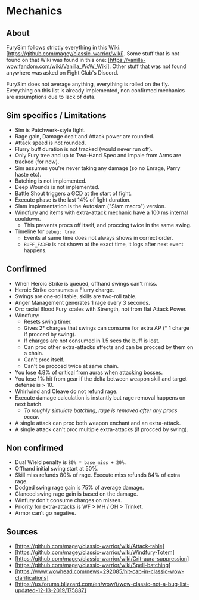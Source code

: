 # Mechanics

## About

FurySim follows strictly everything in this Wiki: [https://github.com/magey/classic-warrior/wiki].
Some stuff that is not found on that Wiki was found in this one: [https://vanilla-wow.fandom.com/wiki/Vanilla_WoW_Wiki].
Other stuff that was not found anywhere was asked on Fight Club's Discord.

FurySim does not average anything, everything is rolled on the fly.
Everything on this list is already implemented, non confirmed mechanics
are assumptions due to lack of data.

## Sim specifics / Limitations

* Sim is Patchwerk-style fight.
* Rage gain, Damage dealt and Attack power are rounded.
* Attack speed is not rounded.
* Flurry buff duration is not tracked (would never run off).
* Only Fury tree and up to Two-Hand Spec and Impale from Arms are tracked (for now).
* Sim assumes you're never taking any damage (so no Enrage, Parry haste etc).
* Batching is not implemented.
* Deep Wounds is not implemented.
* Battle Shout triggers a GCD at the start of fight.
* Execute phase is the last 14% of fight duration.
* Slam implementation is the Autoslam ("Slam macro") version.
* Windfury and items with extra-attack mechanic have a 100 ms internal cooldown.
  * This prevents procs off itself, and proccing twice in the same swing.
* Timeline for ``debug: true``:
  * Events at same time does not always shows in correct order.
  * ``BUFF_FADED`` is not shown at the exact time, it logs after next event happens.

## Confirmed

* When Heroic Strike is queued, offhand swings can't miss.
* Heroic Strike consumes a Flurry charge.
* Swings are one-roll table, skills are two-roll table.
* Anger Management generates 1 rage every 3 seconds.
* Orc racial Blood Fury scales with Strength, not from flat Attack Power.
* Windfury:
  * Resets swing timer.
  * Gives 2* charges that swings can consume for extra AP (* 1 charge if procced by swing).
  * If charges are not consumed in 1.5 secs the buff is lost.
  * Can proc other extra-attacks effects and can be procced by them on a chain.
  * Can't proc itself.
  * Can't be procced twice at same chain.
* You lose 4.8% of critical from auras when attacking bosses.
* You lose 1% hit from gear if the delta between weapon skill and target defense is > 10.
* Whirlwind and Cleave do not refund rage.
* Execute damage calculation is instantly but rage removal happens on next batch.
  * *To roughly simulate batching, rage is removed after any procs occur.*
* A single attack can proc both weapon enchant and an extra-attack.
* A single attack can't proc multiple extra-attacks (if procced by swing).

## Non confirmed

* Dual Wield penalty is ``80% * base_miss + 20%``.
* Offhand initial swing start at 50%.
* Skill miss refunds 80% of rage. Execute miss refunds 84% of extra rage.
* Dodged swing rage gain is 75% of average damage.
* Glanced swing rage gain is based on the damage.
* Winfury don't consume charges on misses.
* Priority for extra-attacks is WF > MH / OH > Trinket.
* Armor can't go negative.

## Sources

* [https://github.com/magey/classic-warrior/wiki/Attack-table]
* [https://github.com/magey/classic-warrior/wiki/Windfury-Totem]
* [https://github.com/magey/classic-warrior/wiki/Crit-aura-suppression]
* [https://github.com/magey/classic-warrior/wiki/Spell-batching]
* [https://www.wowhead.com/news=292085/hit-cap-in-classic-wow-clarifications]
* [https://us.forums.blizzard.com/en/wow/t/wow-classic-not-a-bug-list-updated-12-13-2019/175887]

